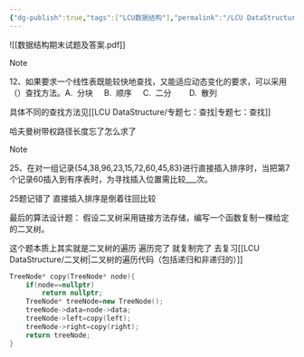 ```yaml
---
{"dg-publish":true,"tags":["LCU数据结构"],"permalink":"/LCU DataStructure/第一套题/","dgPassFrontmatter":true,"noteIcon":"","created":"2025-01-06T18:32:16.145+08:00","updated":"2025-04-19T09:56:08.391+08:00"}
---
```



![[数据结构期末试题及答案.pdf]]

> [!NOTE]
> 12、如果要求一个线性表既能较快地查找，又能适应动态变化的要求，可以采用（）查找方法。A.  分块     B.  顺序     C.  二分        D.  散列

具体不同的查找方法见[[LCU DataStructure/专题七：查找\|专题七：查找]]

哈夫曼树带权路径长度忘了怎么求了

> [!NOTE]
> 25、在对一组记录{54,38,96,23,15,72,60,45,83}进行直接插入排序时，当把第7个记录60插入到有序表时，为寻找插入位置需比较___次。

25题记错了  直接插入排序是倒着往回比较

最后的算法设计题：
假设二叉树采用链接方法存储，编写一个函数复制一棵给定的二叉树。

这个题本质上其实就是二叉树的遍历   遍历完了  就复制完了
去复习[[LCU DataStructure/二叉树\|二叉树的遍历代码（包括递归和非递归的）]]

```cpp
TreeNode* copy(TreeNode* node){
	if(node==nullptr)
		return nullptr;
	TreeNode* treeNode=new TreeNode();
	treeNode->data=node->data;
	treeNode->left=copy(left);
	treeNode->right=copy(right);
	return treeNode;
}
```